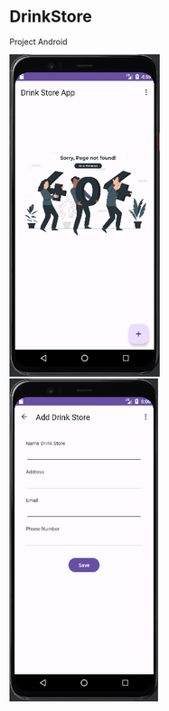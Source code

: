 # DrinkStore
 Project Android

<img src="https://github.com/faizum/DrinkStoreApp/blob/main/screenshoot/halaman%20pertama.PNG">

<img src="https://github.com/faizum/DrinkStoreApp/blob/main/screenshoot/halaman%20kedua.PNG">
